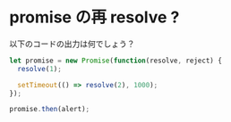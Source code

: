 
# promise の再 resolve ?


以下のコードの出力は何でしょう？

```js
let promise = new Promise(function(resolve, reject) {
  resolve(1);

  setTimeout(() => resolve(2), 1000);
});

promise.then(alert);
```
